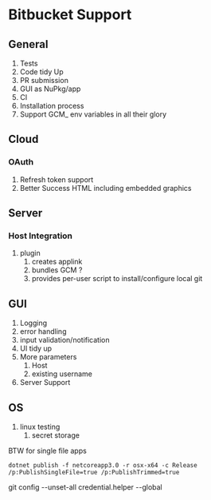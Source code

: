 # Bitbucket Support

## General
1. Tests
1. Code tidy Up
1. PR submission
1. GUI as NuPkg/app
1. CI
1. Installation process
1. Support GCM_ env variables in all their glory

## Cloud
### OAuth
1. Refresh token support
1. Better Success HTML including embedded graphics

## Server

### Host Integration
1. plugin 
    1. creates applink
    1. bundles GCM ?
    1. provides per-user script to install/configure local git

## GUI

1. Logging
1. error handling
1. input validation/notification
1. UI tidy up
1. More parameters
    1. Host
    1. existing username
1. Server Support

## OS

1. linux testing
    1. secret storage




BTW for single file apps
    
    dotnet publish -f netcoreapp3.0 -r osx-x64 -c Release /p:PublishSingleFile=true /p:PublishTrimmed=true



git config --unset-all credential.helper --global
